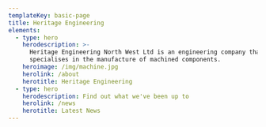 ```yaml
---
templateKey: basic-page
title: Heritage Engineering
elements:
  - type: hero
    herodescription: >-
      Heritage Engineering North West Ltd is an engineering company that
      specialises in the manufacture of machined components.
    heroimage: /img/machine.jpg
    herolink: /about
    herotitle: Heritage Engineering
  - type: hero
    herodescription: Find out what we've been up to
    herolink: /news
    herotitle: Latest News
---
```

